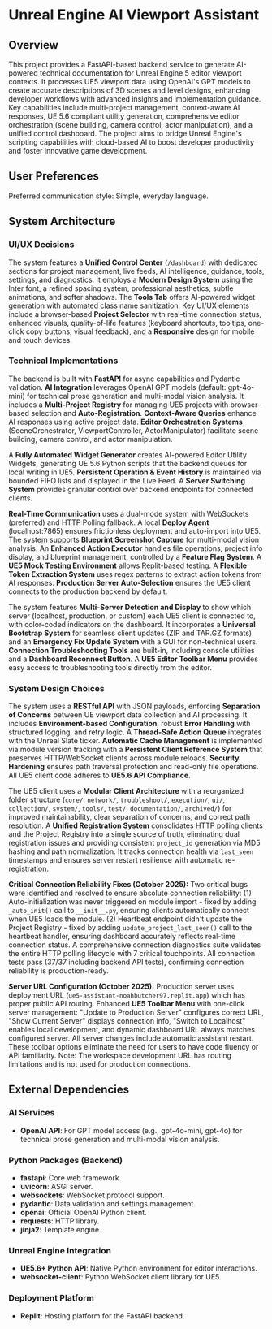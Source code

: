 # Unreal Engine AI Viewport Assistant

## Overview
This project provides a FastAPI-based backend service to generate AI-powered technical documentation for Unreal Engine 5 editor viewport contexts. It processes UE5 viewport data using OpenAI's GPT models to create accurate descriptions of 3D scenes and level designs, enhancing developer workflows with advanced insights and implementation guidance. Key capabilities include multi-project management, context-aware AI responses, UE 5.6 compliant utility generation, comprehensive editor orchestration (scene building, camera control, actor manipulation), and a unified control dashboard. The project aims to bridge Unreal Engine's scripting capabilities with cloud-based AI to boost developer productivity and foster innovative game development.

## User Preferences
Preferred communication style: Simple, everyday language.

## System Architecture

### UI/UX Decisions
The system features a **Unified Control Center** (`/dashboard`) with dedicated sections for project management, live feeds, AI intelligence, guidance, tools, settings, and diagnostics. It employs a **Modern Design System** using the Inter font, a refined spacing system, professional aesthetics, subtle animations, and softer shadows. The **Tools Tab** offers AI-powered widget generation with automated class name sanitization. Key UI/UX elements include a browser-based **Project Selector** with real-time connection status, enhanced visuals, quality-of-life features (keyboard shortcuts, tooltips, one-click copy buttons, visual feedback), and a **Responsive** design for mobile and touch devices.

### Technical Implementations
The backend is built with **FastAPI** for async capabilities and Pydantic validation. **AI Integration** leverages OpenAI GPT models (default: gpt-4o-mini) for technical prose generation and multi-modal vision analysis. It includes a **Multi-Project Registry** for managing UE5 projects with browser-based selection and **Auto-Registration**. **Context-Aware Queries** enhance AI responses using active project data. **Editor Orchestration Systems** (SceneOrchestrator, ViewportController, ActorManipulator) facilitate scene building, camera control, and actor manipulation.

A **Fully Automated Widget Generator** creates AI-powered Editor Utility Widgets, generating UE 5.6 Python scripts that the backend queues for local writing in UE5. **Persistent Operation & Event History** is maintained via bounded FIFO lists and displayed in the Live Feed. A **Server Switching System** provides granular control over backend endpoints for connected clients.

**Real-Time Communication** uses a dual-mode system with WebSockets (preferred) and HTTP Polling fallback. A local **Deploy Agent** (localhost:7865) ensures frictionless deployment and auto-import into UE5. The system supports **Blueprint Screenshot Capture** for multi-modal vision analysis. An **Enhanced Action Executor** handles file operations, project info display, and blueprint management, controlled by a **Feature Flag System**. A **UE5 Mock Testing Environment** allows Replit-based testing. A **Flexible Token Extraction System** uses regex patterns to extract action tokens from AI responses. **Production Server Auto-Selection** ensures the UE5 client connects to the production backend by default.

The system features **Multi-Server Detection and Display** to show which server (localhost, production, or custom) each UE5 client is connected to, with color-coded indicators on the dashboard. It incorporates a **Universal Bootstrap System** for seamless client updates (ZIP and TAR.GZ formats) and an **Emergency Fix Update System** with a GUI for non-technical users. **Connection Troubleshooting Tools** are built-in, including console utilities and a **Dashboard Reconnect Button**. A **UE5 Editor Toolbar Menu** provides easy access to troubleshooting tools directly from the editor.

### System Design Choices
The system uses a **RESTful API** with JSON payloads, enforcing **Separation of Concerns** between UE viewport data collection and AI processing. It includes **Environment-based Configuration**, robust **Error Handling** with structured logging, and retry logic. A **Thread-Safe Action Queue** integrates with the Unreal Slate ticker. **Automatic Cache Management** is implemented via module version tracking with a **Persistent Client Reference System** that preserves HTTP/WebSocket clients across module reloads. **Security Hardening** ensures path traversal protection and read-only file operations. All UE5 client code adheres to **UE5.6 API Compliance**.

The UE5 client uses a **Modular Client Architecture** with a reorganized folder structure (`core/`, `network/`, `troubleshoot/`, `execution/`, `ui/`, `collection/`, `system/`, `tools/`, `test/`, `documentation/`, `archived/`) for improved maintainability, clear separation of concerns, and correct path resolution. A **Unified Registration System** consolidates HTTP polling clients and the Project Registry into a single source of truth, eliminating dual registration issues and providing consistent `project_id` generation via MD5 hashing and path normalization. It tracks connection health via `last_seen` timestamps and ensures server restart resilience with automatic re-registration.

**Critical Connection Reliability Fixes (October 2025):** Two critical bugs were identified and resolved to ensure absolute connection reliability: (1) Auto-initialization was never triggered on module import - fixed by adding `_auto_init()` call to `__init__.py`, ensuring clients automatically connect when UE5 loads the module. (2) Heartbeat endpoint didn't update the Project Registry - fixed by adding `update_project_last_seen()` call to the heartbeat handler, ensuring dashboard accurately reflects real-time connection status. A comprehensive connection diagnostics suite validates the entire HTTP polling lifecycle with 7 critical touchpoints. All connection tests pass (37/37 including backend API tests), confirming connection reliability is production-ready.

**Server URL Configuration (October 2025):** Production server uses deployment URL (`ue5-assistant-noahbutcher97.replit.app`) which has proper public API routing. Enhanced **UE5 Toolbar Menu** with one-click server management: "Update to Production Server" configures correct URL, "Show Current Server" displays connection info, "Switch to Localhost" enables local development, and dynamic dashboard URL always matches configured server. All server changes include automatic assistant restart. These toolbar options eliminate the need for users to have code fluency or API familiarity. Note: The workspace development URL has routing limitations and is not used for production connections.

## External Dependencies

### AI Services
- **OpenAI API**: For GPT model access (e.g., gpt-4o-mini, gpt-4o) for technical prose generation and multi-modal vision analysis.

### Python Packages (Backend)
- **fastapi**: Core web framework.
- **uvicorn**: ASGI server.
- **websockets**: WebSocket protocol support.
- **pydantic**: Data validation and settings management.
- **openai**: Official OpenAI Python client.
- **requests**: HTTP library.
- **jinja2**: Template engine.

### Unreal Engine Integration
- **UE5.6+ Python API**: Native Python environment for editor interactions.
- **websocket-client**: Python WebSocket client library for UE5.

### Deployment Platform
- **Replit**: Hosting platform for the FastAPI backend.